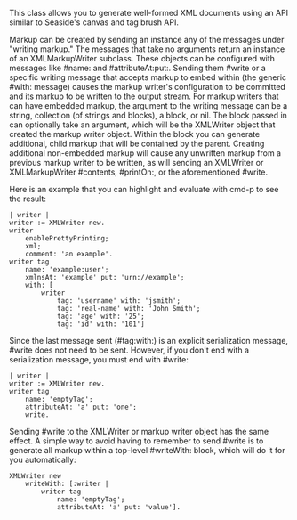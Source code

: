 This class allows you to generate well-formed XML documents using an API similar to Seaside's canvas and tag brush API.

Markup can be created by sending an instance any of the messages under "writing markup." The messages that take no arguments return an instance of an XMLMarkupWriter subclass. These objects can be configured with messages like #name: and #attributeAt:put:. Sending them #write or a specific writing message that accepts markup to embed within (the generic #with: message) causes the markup writer's configuration to be committed and its markup to be written to the output stream. For markup writers that can have embedded markup, the argument to the writing message can be a string, collection (of strings and blocks), a block, or nil. The block passed in can optionally take an argument, which will be the XMLWriter object that created the markup writer object. Within the block you can generate additional, child markup that will be contained by the parent. Creating additional non-embedded markup will cause any unwritten markup from a previous markup writer to be written, as will sending an XMLWriter or XMLMarkupWriter #contents, #printOn:, or the aforementioned #write.

Here is an example that you can highlight and evaluate with cmd-p to see the result:

	| writer |
	writer := XMLWriter new.
	writer
		enablePrettyPrinting;
		xml;
		comment: 'an example'.
	writer tag
		name: 'example:user';
		xmlnsAt: 'example' put: 'urn://example';
		with: [
			writer
				tag: 'username' with: 'jsmith';
				tag: 'real-name' with: 'John Smith';
				tag: 'age' with: '25';
				tag: 'id' with: '101']

Since the last message sent (#tag:with:) is an explicit serialization message, #write does not need to be sent. However, if you don't end with a serialization message, you must end with #write:

	| writer |
	writer := XMLWriter new.
	writer tag
		name: 'emptyTag';
		attributeAt: 'a' put: 'one';
		write.

Sending #write to the XMLWriter or markup writer object has the same effect. A simple way to avoid having to remember to send #write is to generate all markup within a top-level #writeWith: block, which will do it for you automatically:

	XMLWriter new
		writeWith: [:writer |
			writer tag
				name: 'emptyTag';
				attributeAt: 'a' put: 'value'].